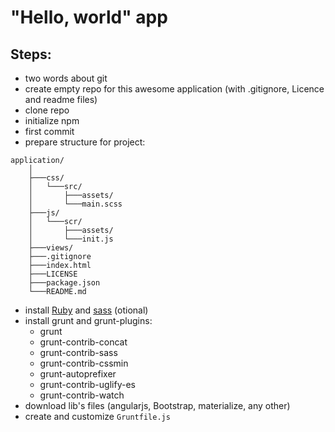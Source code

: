# "Hello, world" app

## Steps:

 * two words about git
 * create empty repo for this awesome application (with .gitignore, Licence and readme files)
 * clone repo
 * initialize npm
 * first commit
 * prepare structure for project:
 
```
application/
	│
	├───css/
	│   └───src/
	│       ├───assets/
	│       └───main.scss
	├───js/
	│   └───scr/
	│       ├───assets/
	│       └───init.js
	├───views/
	├───.gitignore
	├───index.html
	├───LICENSE
	├───package.json
	└───README.md
```
 
 * install [Ruby](https://rubyinstaller.org/) and [sass](https://sass-scss.ru/install/) (otional)
 * install grunt and grunt-plugins:
   * grunt
   * grunt-contrib-concat
   * grunt-contrib-sass
   * grunt-contrib-cssmin
   * grunt-autoprefixer
   * grunt-contrib-uglify-es
   * grunt-contrib-watch
 * download lib's files (angularjs, Bootstrap, materialize, any other)
 * create and customize `Gruntfile.js`
